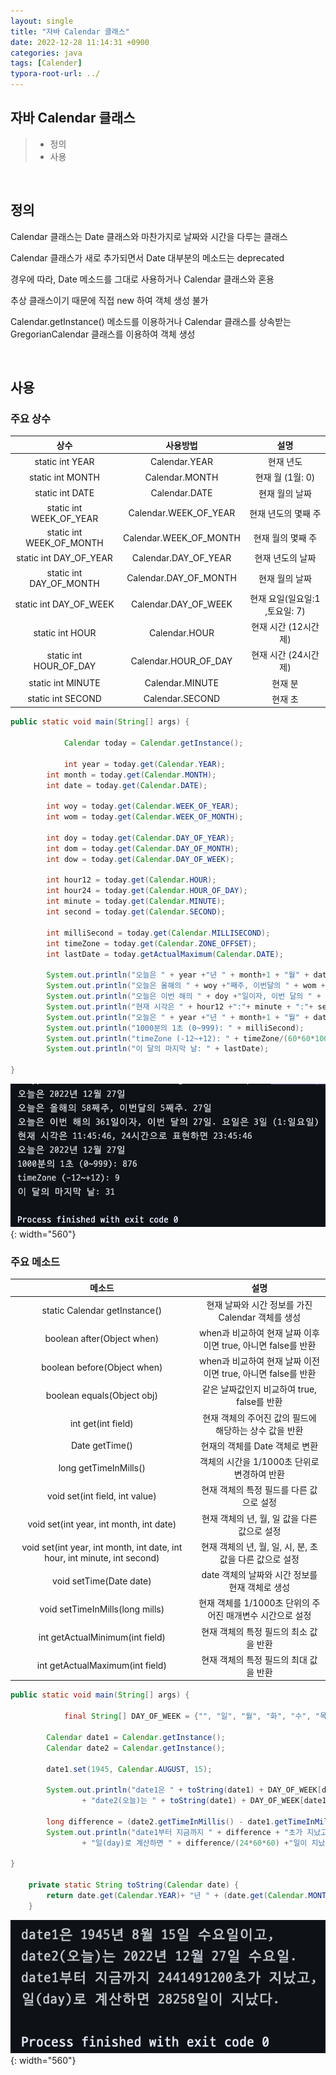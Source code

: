 ```yaml
---
layout: single
title: "자바 Calendar 클래스"
date: 2022-12-28 11:14:31 +0900
categories: java
tags: [Calender]
typora-root-url: ../
---
```


## 자바 Calendar 클래스
> - 정의
> - 사용

<br>

## 정의

Calendar 클래스는 Date 클래스와 마찬가지로 날짜와 시간을 다루는 클래스

Calendar 클래스가 새로 추가되면서 Date 대부분의 메소드는 deprecated

경우에 따라, Date 메소드를 그대로 사용하거나 Calendar 클래스와 혼용

추상 클래스이기 때문에 직접 new 하여 객체 생성 불가

Calendar.getInstance() 메소드를 이용하거나 Calendar 클래스를 상속받는 GregorianCalendar 클래스를 이용하여 객체 생성

<br>

## 사용

### 주요 상수

|           상수           |        사용방법        |              설명              |
| :----------------------: | :--------------------: | :----------------------------: |
|     static int YEAR      |     Calendar.YEAR      |           현재 년도            |
|     static int MONTH     |     Calendar.MONTH     |        현재 월 (1월: 0)        |
|     static int DATE      |     Calendar.DATE      |         현재 월의 날짜         |
| static int WEEK_OF_YEAR  | Calendar.WEEK_OF_YEAR  |      현재 년도의 몇째 주       |
| static int WEEK_OF_MONTH | Calendar.WEEK_OF_MONTH |       현재 월의 몇째 주        |
|  static int DAY_OF_YEAR  |  Calendar.DAY_OF_YEAR  |        현재 년도의 날짜        |
| static int DAY_OF_MONTH  | Calendar.DAY_OF_MONTH  |         현재 월의 날짜         |
|  static int DAY_OF_WEEK  |  Calendar.DAY_OF_WEEK  | 현재 요일(일요일:1 ,토요일: 7) |
|     static int HOUR      |     Calendar.HOUR      |      현재 시간 (12시간제)      |
|  static int HOUR_OF_DAY  |  Calendar.HOUR_OF_DAY  |      현재 시간 (24시간제)      |
|    static int MINUTE     |    Calendar.MINUTE     |            현재 분             |
|    static int SECOND     |    Calendar.SECOND     |            현재 초             |

```java
public static void main(String[] args) {
  			
  			Calendar today = Calendar.getInstance();
        
  			int year = today.get(Calendar.YEAR);
        int month = today.get(Calendar.MONTH);
        int date = today.get(Calendar.DATE);
        
        int woy = today.get(Calendar.WEEK_OF_YEAR);
        int wom = today.get(Calendar.WEEK_OF_MONTH);
        
        int doy = today.get(Calendar.DAY_OF_YEAR);
        int dom = today.get(Calendar.DAY_OF_MONTH);
        int dow = today.get(Calendar.DAY_OF_WEEK);
        
        int hour12 = today.get(Calendar.HOUR);
        int hour24 = today.get(Calendar.HOUR_OF_DAY);
        int minute = today.get(Calendar.MINUTE);
        int second = today.get(Calendar.SECOND);
        
        int milliSecond = today.get(Calendar.MILLISECOND);
        int timeZone = today.get(Calendar.ZONE_OFFSET);
        int lastDate = today.getActualMaximum(Calendar.DATE);
        
        System.out.println("오늘은 " + year +"년 " + month+1 + "월" + date +"일");
        System.out.println("오늘은 올해의 " + woy +"째주, 이번달의 " + wom + "째주. " + date +"일");
        System.out.println("오늘은 이번 해의 " + doy +"일이자, 이번 달의 " + dom + "일. 요일은 " + dow +"일 (1:일요일)");
        System.out.println("현재 시각은 " + hour12 +":"+ minute + ":"+ second +", 24시간으로 표현하면 " + hour24+":"+ minute + ":"+ second);
        System.out.println("오늘은 " + year +"년 " + month+1 + "월" + date +"일");
        System.out.println("1000분의 1초 (0~999): " + milliSecond);
        System.out.println("timeZone (-12~+12): " + timeZone/(60*60*1000)); // 1000분의 1초를 시간으로 표시하기 위해 60*60*1000
        System.out.println("이 달의 마지막 날: " + lastDate);

}
```

![constan](/images/2022-12-28-about-java-calender-class/constan.png){: width="560"}



### 주요 메소드

|                            메소드                            |                             설명                             |
| :----------------------------------------------------------: | :----------------------------------------------------------: |
|                static Calendar getInstance()                 |      현재 날짜와 시간 정보를 가진 Calendar 객체를 생성       |
|                  boolean after(Object when)                  | when과 비교하여 현재 날짜 이후이면 true, 아니면 false를 반환 |
|                 boolean before(Object when)                  | when과 비교하여 현재 날짜 이전이면 true, 아니면 false를 반환 |
|                  boolean equals(Object obj)                  |         같은 날짜값인지 비교하여 true, false를 반환          |
|                      int get(int field)                      |    현재 객체의 주어진 값의 필드에 해당하는 상수 값을 반환    |
|                        Date getTime()                        |                현재의 객체를 Date 객체로 변환                |
|                    long getTimeInMills()                     |         객체의 시간을 1/1000초 단위로 변경하여 반환          |
|                void set(int field, int value)                |           현재 객체의 특정 필드를 다른 값으로 설정           |
|           void set(int year, int month, int date)            |         현재 객체의 년, 월, 일 값을 다른 값으로 설정         |
| void set(int year, int month, int date, int hour, int minute, int second) |   현재 객체의 년, 월, 일, 시, 분, 초 값을 다른 값으로 설정   |
|                   void setTime(Date date)                    |       date 객체의 날짜와 시간 정보를 현재 객체로 생성        |
|               void setTimeInMills(long mills)                |  현재 객체를 1/1000초 단위의 주어진 매개변수 시간으로 설정   |
|               int getActualMinimum(int field)                |            현재 객체의 특정 필드의 최소 값을 반환            |
|               int getActualMaximum(int field)                |            현재 객체의 특정 필드의 최대 값을 반환            |

```java
public static void main(String[] args) {
        
  			final String[] DAY_OF_WEEK = {"", "일", "월", "화", "수", "목", "금", "토"};
        
        Calendar date1 = Calendar.getInstance();
        Calendar date2 = Calendar.getInstance();
        
        date1.set(1945, Calendar.AUGUST, 15);
        
        System.out.println("date1은 " + toString(date1) + DAY_OF_WEEK[date1.get(Calendar.DAY_OF_WEEK)] +"요일이고, \n"
                + "date2(오늘)는 " + toString(date1) + DAY_OF_WEEK[date1.get(Calendar.DAY_OF_WEEK)] +"요일. " );
        
        long difference = (date2.getTimeInMillis() - date1.getTimeInMillis())/ 1000; 
        System.out.println("date1부터 지금까지 " + difference + "초가 지났고, \n"
                + "일(day)로 계산하면 " + difference/(24*60*60) +"일이 지났다. ");

}
 
    private static String toString(Calendar date) {
        return date.get(Calendar.YEAR)+ "년 " + (date.get(Calendar.MONTH)+1) +"월 " + date.get(Calendar.DATE) +"일 ";
    }
```

![method](/images/2022-12-28-about-java-calender-class/method.png){: width="560"}



<br>

